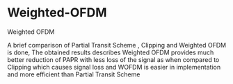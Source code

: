 # Weighted-OFDM
Weighted OFDM


A brief comparison of Partial Transit Scheme , Clipping and Weighted OFDM is done, The obtained results describes Weighted OFDM provides much better reduction of PAPR with less loss of the signal as when compared to Clipping which causes signal loss and WOFDM is easier in implementation and more efficient than Partial Transit Scheme
